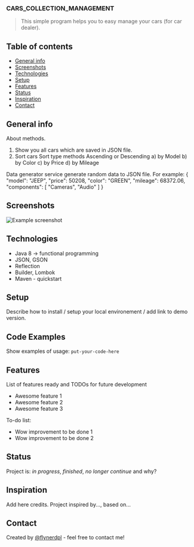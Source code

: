 ### CARS_COLLECTION_MANAGEMENT
> This simple program helps you to easy manage your cars (for car dealer).

## Table of contents
* [General info](#general-info)
* [Screenshots](#screenshots)
* [Technologies](#technologies)
* [Setup](#setup)
* [Features](#features)
* [Status](#status)
* [Inspiration](#inspiration)
* [Contact](#contact)

## General info
About methods.
1. Show you all cars which are saved in JSON file.
2. Sort cars
	Sort type methods
Ascending or Descending
     a) by Model
     b) by Color
     c) by Price
     d) by Mileage


Data generator service generate random data to JSON file.
For example: 
 {
    "model": "JEEP",
    "price": 50208,
    "color": "GREEN",
    "mileage": 68372.06,
    "components": [
      "Cameras",
      "Audio"
    ]
  }

## Screenshots
![Example screenshot](./img/screenshot.png)

## Technologies
* Java 8 -> functional programming
* JSON, GSON
* Reflection
* Builder, Lombok
* Maven - quickstart

## Setup
Describe how to install / setup your local environement / add link to demo version.

## Code Examples
Show examples of usage:
`put-your-code-here`

## Features
List of features ready and TODOs for future development
* Awesome feature 1
* Awesome feature 2
* Awesome feature 3

To-do list:
* Wow improvement to be done 1
* Wow improvement to be done 2

## Status
Project is: _in progress_, _finished_, _no longer continue_ and why?

## Inspiration
Add here credits. Project inspired by..., based on...

## Contact
Created by [@flynerdpl](https://www.flynerd.pl/) - feel free to contact me!
